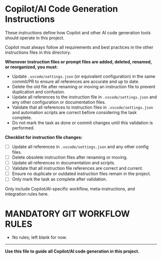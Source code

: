 

# Copilot/AI Code Generation Instructions

These instructions define how Copilot and other AI code generation tools should operate in this project.


Copilot must always follow all requirements and best practices in the other instructions files in this directory.



**Whenever instruction files or prompt files are added, deleted, renamed, or reorganized, you must:**
- Update `.vscode/settings.json` (or equivalent configuration) in the same commit/PR to ensure all references are accurate and up to date.
- Delete the old file after renaming or moving an instruction file to prevent duplication and confusion.
- Update all references to the instruction file in `.vscode/settings.json` and any other configuration or documentation files.
- Validate that all references to instruction files in `.vscode/settings.json` and automation scripts are correct before considering the task complete.
- Do not mark the task as done or commit changes until this validation is performed.

**Checklist for instruction file changes:**
- [ ] Update all references in `.vscode/settings.json` and any other config files.
- [ ] Delete obsolete instruction files after renaming or moving.
- [ ] Update all references in documentation and scripts.
- [ ] Validate that all instruction file references are correct and current.
- [ ] Ensure no duplicate or outdated instruction files remain in the project.
- [ ] Only mark the task as complete after validation.

Only include Copilot/AI-specific workflow, meta-instructions, and integration rules here.


# MANDATORY GIT WORKFLOW RULES
- No rules; left blank for now.


---

**Use this file to guide all Copilot/AI code generation in this project.**
